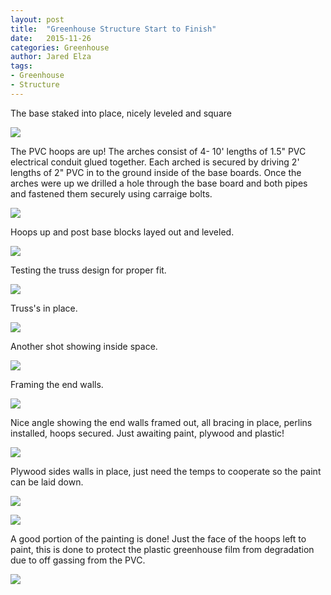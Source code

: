 ```yaml
---
layout: post
title:  "Greenhouse Structure Start to Finish"
date:   2015-11-26
categories: Greenhouse
author: Jared Elza
tags: 
- Greenhouse
- Structure
---
```

The base staked into place, nicely leveled and square

[![](http://imgur.com/mZW8nldh.jpg)](http://imgur.com/mZW8nld.jpg)

The PVC hoops are up! The arches consist of 4- 10' lengths of 1.5" PVC electrical conduit glued together. Each arched is secured by driving 2' lengths of 2" PVC in to the ground inside of the base boards. Once the arches were up we drilled a hole through the base board and both pipes and fastened them securely using carraige bolts.

[![](http://i.imgur.com/2tJadGNh.jpg)](http://i.imgur.com/2tJadGN.jpg)

Hoops up and post base blocks layed out and leveled.

[![](http://i.imgur.com/U960iWah.jpg)](http://i.imgur.com/U960iWa.jpg)

Testing the truss design for proper fit.

[![](http://i.imgur.com/fP4E2uAh.jpg)](http://i.imgur.com/fP4E2uA.jpg)

Truss's in place.

[![](http://i.imgur.com/SV5KHUxh.jpg)](http://i.imgur.com/SV5KHUx.jpg)

Another shot showing inside space.

[![](http://i.imgur.com/R1jH9m2h.jpg)](http://i.imgur.com/R1jH9m2.jpg)

Framing the end walls.

[![](http://i.imgur.com/EoPTeC1h.jpg)](http://i.imgur.com/EoPTeC1.jpg)

Nice angle showing the end walls framed out, all bracing in place, perlins installed, hoops secured. Just awaiting paint, plywood and plastic!

[![](http://i.imgur.com/K76eQ2Xh.jpg)](http://i.imgur.com/K76eQ2X.jpg)

Plywood sides walls in place, just need the temps to cooperate so the paint can be laid down.

[![](http://i.imgur.com/UV389Xm.jpg)](http://i.imgur.com/UV389Xm.jpg)

[![](http://i.imgur.com/jv9lIjNh.jpg)](http://i.imgur.com/jv9lIjN.jpg)

A good portion of the painting is done! Just the face of the hoops left to paint, this is done to protect the plastic greenhouse film from degradation due to off gassing from the PVC.

[![](http://i.imgur.com/C6PYXOch.jpg)](http://i.imgur.com/C6PYXOc.jpg)




